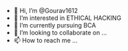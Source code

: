 - 👋 Hi, I’m @Gourav1612
- 👀 I’m interested in ETHICAL HACKING 
- 🌱 I’m currently pursuing BCA
- 💞️ I’m looking to collaborate on ...
- 📫 How to reach me ...

<!---
Gourav1612/Gourav1612 is a ✨ special ✨ repository because its `README.md` (this file) appears on your GitHub profile.
You can click the Preview link to take a look at your changes.
--->

